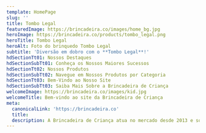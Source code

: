 ```yaml
---
template: HomePage
slug: ''
title: Tombo Legal
featuredImage: https://brincadeira.co/images/home_bg.jpg
heroImage: https://brincadeira.co/products/tombo_legal.png
heroTitle: Tombo Legal
heroAlt: Foto do brinquedo Tombo Legal
subtitle: 'Diversão em dobro com o **Tombo Legal**!'
hdSectionTt01: Nossos Destaques
hdSectionSubTt01: Conheça os Nossos Maiores Sucessos
hdSectionTt02: Nossos Produtos
hdSectionSubTt02: Navegue em Nossos Produtos por Categoria
hdSectionTt03: Bem-Vindo ao Nosso Site
hdSectionSubTt03: Saiba Mais Sobre a Brincadeira de Criança
welcomeImage: https://brincadeira.co/images/kid.jpg
welcomeTitle: Bem-vindo ao site da Brincadeira de Criança
meta:
  canonicalLink: 'https://brincadeira.co'
  title:
  description: A Brincadeira de Criança atua no mercado desde 2013 e somos uma empresa que presta serviços de locação de brinquedos, tendas e climatizadores para qualquer tipo de evento.
---
```

